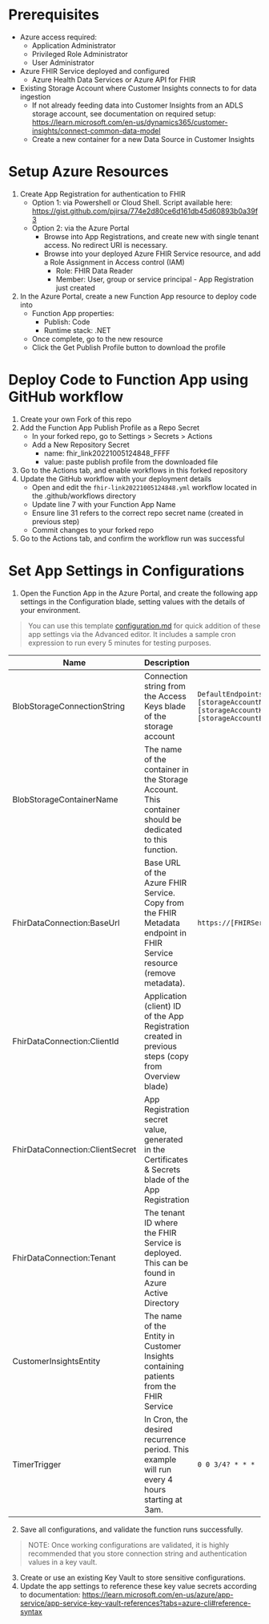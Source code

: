 # Prerequisites

- Azure access required: 
    - Application Administrator
    - Privileged Role Administrator
    - User Administrator
- Azure FHIR Service deployed and configured
    - Azure Health Data Services or Azure API for FHIR
- Existing Storage Account where Customer Insights connects to for data ingestion
    - If not already feeding data into Customer Insights from an ADLS storage account, see documentation on required setup: https://learn.microsoft.com/en-us/dynamics365/customer-insights/connect-common-data-model
    - Create a new container for a new Data Source in Customer Insights

# Setup Azure Resources

1. Create App Registration for authentication to FHIR
    - Option 1: via Powershell or Cloud Shell. Script available here: https://gist.github.com/pjirsa/774e2d80ce6d161db45d60893b0a39f3
    - Option 2: via the Azure Portal
        - Browse into App Registrations, and create new with single tenant access. No redirect URI is necessary.
        - Browse into your deployed Azure FHIR Service resource, and add a Role Assignment in Access control (IAM)
            - Role: FHIR Data Reader
            - Member: User, group or service principal - App Registration just created
2. In the Azure Portal, create a new Function App resource to deploy code into
    - Function App properties:
        - Publish: Code
        - Runtime stack: .NET
    - Once complete, go to the new resource
    - Click the Get Publish Profile button to download the profile


# Deploy Code to Function App using GitHub workflow

1. Create your own Fork of this repo
2. Add the Function App Publish Profile as a Repo Secret
    - In your forked repo, go to Settings > Secrets > Actions
    - Add a New Repository Secret
        - name: fhir_link20221005124848_FFFF
        - value: paste publish profile from the downloaded file
3. Go to the Actions tab, and enable workflows in this forked repository
4. Update the GitHub workflow with your deployment details
    - Open and edit the `fhir-link20221005124848.yml` workflow located in the .github/workflows directory
    - Update line 7 with your Function App Name
    - Ensure line 31 refers to the correct repo secret name (created in previous step)
    - Commit changes to your forked repo
5. Go to the Actions tab, and confirm the workflow run was successful

# Set App Settings in Configurations

1. Open the Function App in the Azure Portal, and create the following app settings in the Configuration blade, setting values with the details of your environment. 

> You can use this template [configuration.md](./samples/configuration.md) for quick addition of these app settings via the Advanced editor. It includes a sample cron expression to run every 5 minutes for testing purposes.

| Name  | Description   | Example   |
|-------------- | -------------- | -------------- |
| BlobStorageConnectionString | Connection string from the Access Keys blade of the storage account | `DefaultEndpointsProtocol=[https];AccountName=[storageAccountName];AccountKey=[storageAccountKey];EndpointSuffix=[storageAccountEndpointSuffix]` |
| BlobStorageContainerName | The name of the container in the Storage Account. This container should be dedicated to this function. | |
| FhirDataConnection:BaseUrl |  Base URL of the Azure FHIR Service. Copy from the FHIR Metadata endpoint in FHIR Service resource (remove metadata). | `https://[FHIRServiceName].azurehealthcareapis.com/` |
| FhirDataConnection:ClientId | Application (client) ID of the App Registration created in previous steps (copy from Overview blade) | |
| FhirDataConnection:ClientSecret | App Registration secret value, generated in the Certificates & Secrets blade of the App Registration  | |
| FhirDataConnection:Tenant | The tenant ID where the FHIR Service is deployed. This can be found in Azure Active Directory | |
| CustomerInsightsEntity | The name of the Entity in Customer Insights containing patients from the FHIR Service | |
| TimerTrigger | In Cron, the desired recurrence period. This example will run every 4 hours starting at 3am. | `0 0 3/4? * * *` | 
2. Save all configurations, and validate the function runs successfully.

> NOTE: Once working configurations are validated, it is highly recommended that you store connection string and authentication values in a key vault.

3. Create or use an existing Key Vault to store sensitive configurations.
4. Update the app settings to reference these key value secrets according to documentation: https://learn.microsoft.com/en-us/azure/app-service/app-service-key-vault-references?tabs=azure-cli#reference-syntax




